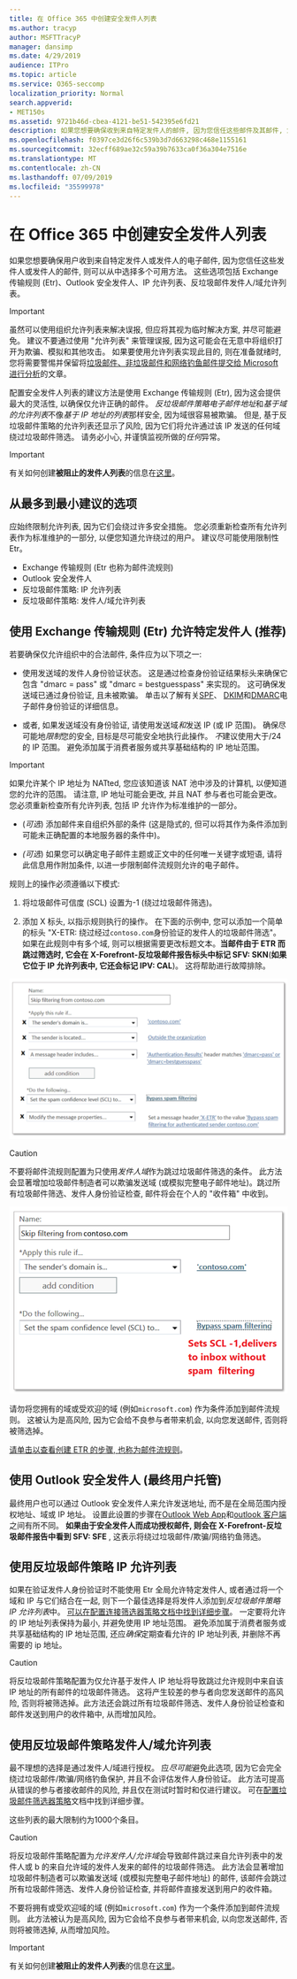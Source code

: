 ```yaml
---
title: 在 Office 365 中创建安全发件人列表
ms.author: tracyp
author: MSFTTracyP
manager: dansimp
ms.date: 4/29/2019
audience: ITPro
ms.topic: article
ms.service: O365-seccomp
localization_priority: Normal
search.appverid:
- MET150s
ms.assetid: 9721b46d-cbea-4121-be51-542395e6fd21
description: 如果您想要确保收到来自特定发件人的邮件, 因为您信任这些邮件及其邮件, 您可以在 Exchange 管理中心的垃圾邮件筛选器策略中调整您的允许列表。
ms.openlocfilehash: f0397ce3d26f6c539b3d7d663298c468e1155161
ms.sourcegitcommit: 32ecff689ae32c59a39b7633ca0f36a304e7516e
ms.translationtype: MT
ms.contentlocale: zh-CN
ms.lasthandoff: 07/09/2019
ms.locfileid: "35599978"
---
```

# <a name="create-safe-sender-lists-in-office-365"></a>在 Office 365 中创建安全发件人列表

如果您想要确保用户收到来自特定发件人或发件人的电子邮件, 因为您信任这些发件人或发件人的邮件, 则可以从中选择多个可用方法。 这些选项包括 Exchange 传输规则 (Etr)、Outlook 安全发件人、IP 允许列表、反垃圾邮件发件人/域允许列表。

> [!IMPORTANT]
> 虽然可以使用组织允许列表来解决误报, 但应将其视为临时解决方案, 并尽可能避免。 建议不要通过使用 "允许列表" 来管理误报, 因为这可能会在无意中将组织打开为欺骗、模拟和其他攻击。 如果要使用允许列表实现此目的, 则在准备就绪时, 您将需要警惕并保留将[垃圾邮件、非垃圾邮件和网络钓鱼邮件提交给 Microsoft 进行分析](https://docs.microsoft.com/en-us/office365/SecurityCompliance/submit-spam-non-spam-and-phishing-scam-messages-to-microsoft-for-analysis)的文章。

配置安全发件人列表的建议方法是使用 Exchange 传输规则 (Etr), 因为这会提供最大的灵活性, 以确保仅允许正确的邮件。 *反垃圾邮件策略电子邮件地址*和*基于域的允许列表*不像*基于 IP 地址的列表*那样安全, 因为域很容易被欺骗。 但是, 基于反垃圾邮件策略的允许列表还显示了风险, 因为它们将允许通过该 IP 发送的任何域绕过垃圾邮件筛选。 请务必小心, 并谨慎监视所做的*任何*异常。

> [!IMPORTANT]
> 有关如何创建**被阻止的发件人列表**的信息在[这里](create-block-sender-lists-in-office-365.md)。

## <a name="options-from-most-to-least-recommended"></a>从最多到最小建议的选项

应始终限制允许列表, 因为它们会绕过许多安全措施。 您必须重新检查所有允许列表作为标准维护的一部分, 以便您知道允许绕过的用户。 建议尽可能使用限制性 Etr。

- Exchange 传输规则 (Etr 也称为邮件流规则)
- Outlook 安全发件人
- 反垃圾邮件策略: IP 允许列表
- 反垃圾邮件策略: 发件人/域允许列表

## <a name="using-exchange-transport-rules-etrs-to-allow-specific-senders-recommended"></a>使用 Exchange 传输规则 (Etr) 允许特定发件人 (推荐)

若要确保仅允许组织中的合法邮件, 条件应为以下项之一:

- 使用发送域的发件人身份验证状态。 这是通过检查身份验证结果标头来确保它包含 "dmarc = pass" 或 "dmarc = bestguesspass" 来实现的。 这可确保发送域已通过身份验证, 且未被欺骗。 单击以了解有关[SPF](https://docs.microsoft.com/en-us/office365/SecurityCompliance/set-up-spf-in-office-365-to-help-prevent-spoofing)、 [DKIM](https://docs.microsoft.com/en-us/office365/SecurityCompliance/use-dkim-to-validate-outbound-email)和[DMARC](https://docs.microsoft.com/en-us/office365/SecurityCompliance/use-dmarc-to-validate-email)电子邮件身份验证的详细信息。

- 或者, 如果发送域没有身份验证, 请使用发送域*和*发送 IP (或 IP 范围)。 确保尽可能地*限制*您的安全, 目标是尽可能安全地执行此操作。 *不*建议使用大于/24 的 IP 范围。 避免添加属于消费者服务或共享基础结构的 IP 地址范围。

> [!IMPORTANT]
> 如果允许某个 IP 地址为 NATted, 您应该知道该 NAT 池中涉及的计算机, 以便知道您的允许的范围。 请注意, IP 地址可能会更改, 并且 NAT 参与者也可能会更改。 您必须重新检查所有允许列表, 包括 IP 允许作为标准维护的一部分。

- (*可选*) 添加邮件来自组织外部的条件 (这是隐式的, 但可以将其作为条件添加到可能未正确配置的本地服务器的条件中)。

- *(可选*) 如果您可以确定电子邮件主题或正文中的任何唯一关键字或短语, 请将此信息用作附加条件, 以进一步限制邮件流规则允许的电子邮件。

规则上的操作必须遵循以下模式:

1. 将垃圾邮件可信度 (SCL) 设置为-1 (绕过垃圾邮件筛选)。

2. 添加 X 标头, 以指示规则执行的操作。 在下面的示例中, 您可以添加一个简单的标头 "X-ETR: 绕过经过`contoso.com`身份验证的发件人的垃圾邮件筛选"。 如果在此规则中有多个域, 则可以根据需要更改标题文本。**当邮件由于 ETR 而跳过筛选时, 它会在 X-Forefront-反垃圾邮件报告标头中标记 SFV: SKN**(**如果它位于 IP 允许列表中, 它还会标记 IPV: CAL**)。 这将帮助进行故障排除。

![用于绕过垃圾邮件筛选的 GUI。](media/1-AllowList-SkipFilteringFromContoso.png)

> [!CAUTION]
> 不要将邮件流规则配置为只使用*发件人域*作为跳过垃圾邮件筛选的条件。 此方法会显著增加垃圾邮件制造者可以欺骗发送域 (或模拟完整电子邮件地址)。跳过所有垃圾邮件筛选、发件人身份验证检查, 邮件将会在个人的 "收件箱" 中收到。

![如何将 SCL 设置为减号-1。](media/2-AllowList-SetsSCLMinus1.png)

请勿将您拥有的域或受欢迎的域 (例如`microsoft.com`) 作为条件添加到邮件流规则。 这被认为是高风险, 因为它会给不良参与者带来机会, 以向您发送邮件, 否则将被筛选掉。

[请单击以查看创建 ETR 的步骤, 也称为邮件流规则](https://docs.microsoft.com/en-us/office365/SecurityCompliance/use-mail-flow-rules-to-set-the-spam-confidence-level-scl-in-messages)。

## <a name="use-outlook-safe-senders-end-user-managed"></a>使用 Outlook 安全发件人 (最终用户托管)

最终用户也可以通过 Outlook 安全发件人来允许发送地址, 而不是在全局范围内授权地址、域或 IP 地址。 设置此设置的步骤在[Outlook Web App](https://support.office.com/en-us/article/block-or-allow-junk-email-settings-48c9f6f7-2309-4f95-9a4d-de987e880e46)和[outlook 客户端](https://support.office.com/en-us/article/overview-of-the-junk-email-filter-5ae3ea8e-cf41-4fa0-b02a-3b96e21de089)之间有所不同。 **如果由于安全发件人而成功授权邮件, 则会在 X-Forefront-反垃圾邮件报告中看到 SFV: SFE** , 这表示将绕过垃圾邮件/欺骗/网络钓鱼筛选。

## <a name="use-anti-spam-policy-ip-allow-lists"></a>使用反垃圾邮件策略 IP 允许列表

如果在验证发件人身份验证时不能使用 Etr 全局允许特定发件人, 或者通过将一个域和 IP 与它们结合在一起, 则下一个最佳选择是将发件人添加到*反垃圾邮件策略 IP 允许列表*中。 [可以在配置连接筛选器策略文档中找到详细步骤](https://docs.microsoft.com/en-us/office365/securitycompliance/configure-the-connection-filter-policy)。 一定要将允许的 IP 地址列表保持为最小, 并避免使用 IP 地址范围。 避免添加属于消费者服务或共享基础结构的 IP 地址范围, 还应*确保*定期查看允许的 IP 地址列表, 并删除不再需要的 ip 地址。

> [!CAUTION]
> 将反垃圾邮件策略配置为仅允许基于发件人 IP 地址将导致跳过允许规则中来自该 IP 地址的所有邮件的垃圾邮件筛选。 这将产生较差的参与者向您发送邮件的高风险, 否则将被筛选掉。此方法还会跳过所有垃圾邮件筛选、发件人身份验证检查和邮件发送到用户的收件箱中, 从而增加风险。

## <a name="use-anti-spam-policy-senderdomain-allow-lists"></a>使用反垃圾邮件策略发件人/域允许列表

最不理想的选择是通过发件人/域进行授权。 应*尽可能*避免此选项, 因为它会完全绕过垃圾邮件/欺骗/网络钓鱼保护, 并且不会评估发件人身份验证。 此方法可提高从错误的参与者接收邮件的风险, 并且仅在测试时暂时和仅进行建议。 可在[配置垃圾邮件筛选器策略](https://docs.microsoft.com/en-us/office365/securitycompliance/configure-your-spam-filter-policies)文档中找到详细步骤。

这些列表的最大限制约为1000个条目。

> [!CAUTION]
> 将反垃圾邮件策略配置为*允许发件人/允许域*会导致邮件跳过来自允许列表中的发件人或 b 的来自允许域的发件人发来的邮件的垃圾邮件筛选。 此方法会显著增加垃圾邮件制造者可以欺骗发送域 (或模拟完整电子邮件地址) 的邮件, 该邮件会跳过所有垃圾邮件筛选、发件人身份验证检查, 并将邮件直接发送到用户的收件箱。
> 
> 不要将拥有或受欢迎域的域 (例如`microsoft.com`) 作为一个条件添加到邮件流规则。 此方法被认为是高风险, 因为它会给不良参与者带来机会, 以向您发送邮件, 否则将被筛选掉, 从而增加风险。

> [!IMPORTANT]
> 有关如何创建**被阻止的发件人列表**的信息在[这里](create-block-sender-lists-in-office-365.md)。
